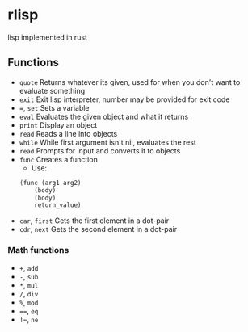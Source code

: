 # rlisp
lisp implemented in rust

## Functions
* `quote` 
Returns whatever its given, used for when you don't want to evaluate something
* `exit`
Exit lisp interpreter, number may be provided for exit code
* `=`, `set`
Sets a variable
* `eval`
Evaluates the given object and what it returns
* `print`
Display an object
* `read`
Reads a line into objects
* `while`
While first argument isn't nil, evaluates the rest
* `read`
Prompts for input and converts it to objects
* `func`
Creates a function
	* Use:
	```lisp
	(func (arg1 arg2)
		(body)
		(body)
		return_value)
	```
* `car`, `first`
Gets the first element in a dot-pair
* `cdr`, `next`
Gets the second element in a dot-pair

### Math functions
* `+`, `add`
* `-`, `sub`
* `*`, `mul`
* `/`, `div`
* `%`, `mod`
* `==`, `eq`
* `!=`, `ne`

